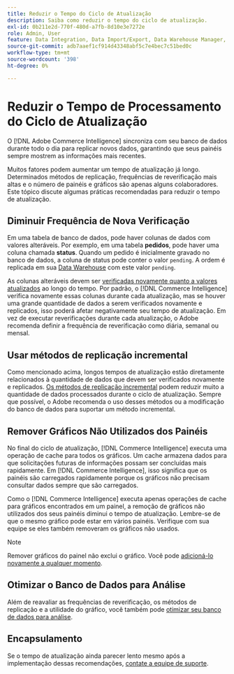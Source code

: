 ```yaml
---
title: Reduzir o Tempo do Ciclo de Atualização
description: Saiba como reduzir o tempo do ciclo de atualização.
exl-id: 0b211e2d-770f-480d-a7fb-8d10e3e7272e
role: Admin, User
feature: Data Integration, Data Import/Export, Data Warehouse Manager, Dashboards
source-git-commit: adb7aaef1cf914d43348abf5c7e4bec7c51bed0c
workflow-type: tm+mt
source-wordcount: '398'
ht-degree: 0%

---
```


# Reduzir o Tempo de Processamento do Ciclo de Atualização

O [!DNL Adobe Commerce Intelligence] sincroniza com seu banco de dados durante todo o dia para replicar novos dados, garantindo que seus painéis sempre mostrem as informações mais recentes.

Muitos fatores podem aumentar um tempo de atualização já longo. Determinados métodos de replicação, frequências de reverificação mais altas e o número de painéis e gráficos são apenas alguns colaboradores. Este tópico discute algumas práticas recomendadas para reduzir o tempo de atualização.

## Diminuir Frequência de Nova Verificação

Em uma tabela de banco de dados, pode haver colunas de dados com valores alteráveis. Por exemplo, em uma tabela **pedidos**, pode haver uma coluna chamada **status**. Quando um pedido é inicialmente gravado no banco de dados, a coluna de status pode conter o valor `pending`. A ordem é replicada em sua [Data Warehouse](../data-analyst/data-warehouse-mgr/tour-dwm.md) com este valor `pending`.

As colunas alteráveis devem ser [verificadas novamente quanto a valores atualizados](../data-analyst/data-warehouse-mgr/cfg-data-rechecks.md) ao longo do tempo. Por padrão, o [!DNL Commerce Intelligence] verifica novamente essas colunas durante cada atualização, mas se houver uma grande quantidade de dados a serem verificados novamente e replicados, isso poderá afetar negativamente seu tempo de atualização. Em vez de executar reverificações durante cada atualização, o Adobe recomenda definir a frequência de reverificação como diária, semanal ou mensal.

## Usar métodos de replicação incremental

Como mencionado acima, longos tempos de atualização estão diretamente relacionados à quantidade de dados que devem ser verificados novamente e replicados. [Os métodos de replicação incremental](../data-analyst/data-warehouse-mgr/cfg-replication-methods.md) podem reduzir muito a quantidade de dados processados durante o ciclo de atualização. Sempre que possível, o Adobe recomenda o uso desses métodos ou a modificação do banco de dados para suportar um método incremental.

## Remover Gráficos Não Utilizados dos Painéis

No final do ciclo de atualização, [!DNL Commerce Intelligence] executa uma operação de cache para todos os gráficos. Um cache armazena dados para que solicitações futuras de informações possam ser concluídas mais rapidamente. Em [!DNL Commerce Intelligence], isso significa que os painéis são carregados rapidamente porque os gráficos não precisam consultar dados sempre que são carregados.

Como o [!DNL Commerce Intelligence] executa apenas operações de cache para gráficos encontrados em um painel, a remoção de gráficos não utilizados dos seus painéis diminui o tempo de atualização. Lembre-se de que o mesmo gráfico pode estar em vários painéis. Verifique com sua equipe se eles também removeram os gráficos não usados.

>[!NOTE]
>
>Remover gráficos do painel não exclui o gráfico. Você pode [adicioná-lo novamente a qualquer momento](../data-user/dashboards/add-charts-dashboard.md).

## Otimizar o Banco de Dados para Análise

Além de reavaliar as frequências de reverificação, os métodos de replicação e a utilidade do gráfico, você também pode [otimizar seu banco de dados para análise](../best-practices/opt-db-analysis.md).

## Encapsulamento

Se o tempo de atualização ainda parecer lento mesmo após a implementação dessas recomendações, [contate a equipe de suporte](https://experienceleague.adobe.com/docs/commerce-knowledge-base/kb/troubleshooting/miscellaneous/mbi-service-policies.html).
